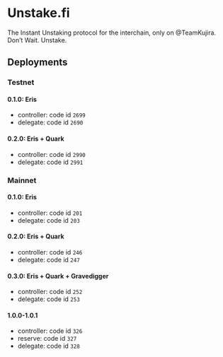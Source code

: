 # Unstake.fi

The Instant Unstaking protocol for the interchain, only on @TeamKujira. Don’t Wait. Unstake.

## Deployments

### Testnet

#### 0.1.0: Eris

- controller: code id `2699`
- delegate: code id `2690`

#### 0.2.0: Eris + Quark

- controller: code id `2990`
- delegate: code id `2991`

### Mainnet

#### 0.1.0: Eris

- controller: code id `201`
- delegate: code id `203`

#### 0.2.0: Eris + Quark

- controller: code id `246`
- delegate: code id `247`

#### 0.3.0: Eris + Quark + Gravedigger

- controller: code id `252`
- delegate: code id `253`

#### 1.0.0-1.0.1

- controller: code id `326`
- reserve: code id `327`
- delegate: code id `328`
